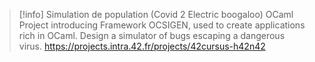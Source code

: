 
> [!info] Simulation de population (Covid 2 Electric boogaloo) OCaml
> Project introducing Framework OCSIGEN, used to create applications rich in OCaml. Design a simulator of bugs escaping a dangerous virus.
> https://projects.intra.42.fr/projects/42cursus-h42n42
> 